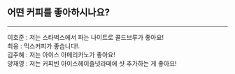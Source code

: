 ## 어떤 커피를 좋아하시나요?
----

이호준 : 저는 스타벅스에서 파는 나이트로 콜드브루가 좋아요!  
최웅 : 믹스커피가 좋습니다!.  
김주혜 : 저는 아이스 아메리카노가 좋아요!  
양재영 : 저는 커피빈 아이스헤이즐넛라떼에 샷 추가하는 게 좋아요!  

